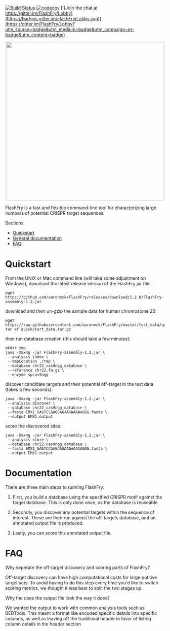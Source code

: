 [![Build Status](https://travis-ci.org/aaronmck/FlashFry.svg?branch=master)](https://travis-ci.org/aaronmck/FlashFry)
[![codecov](https://codecov.io/gh/aaronmck/DeepFry/branch/master/graph/badge.svg)](https://codecov.io/gh/aaronmck/FlashFry)
[![Join the chat at https://gitter.im/FlashFry/Lobby](https://badges.gitter.im/FlashFry/Lobby.svg)](https://gitter.im/FlashFry/Lobby?utm_source=badge&utm_medium=badge&utm_campaign=pr-badge&utm_content=badge)


<p align="center">
<img src="https://raw.githubusercontent.com/aaronmck/FlashFry/master/images/fries.png" width="500">
</p>

FlashFry is a fast and flexible command-line tool for characterizing large numbers of potential CRISPR target sequences. 

Sections:
- [Quickstart](#quickstart)
- [General documentation](#Documentation)
- [FAQ](#FAQ)


# Quickstart

From the UNIX or Mac command line (will take some adjustment on Windows), download the latest release version of the FlashFry jar file:

```shell
wget https://github.com/aaronmck/FlashFry/releases/download/1.2.0/FlashFry-assembly-1.2.jar
```
download and then un-gzip the sample data for human chromosome 22:

```shell
wget https://raw.githubusercontent.com/aaronmck/FlashFry/master/test_data/quickstart_data.tar.gz
tar xf quickstart_data.tar.gz
```

then run database creation (this should take a few minutes):

```shell
mkdir tmp
java -Xmx4g -jar FlashFry-assembly-1.2.jar \
 --analysis index \
 --tmpLocation ./tmp \
 --database chr22_cas9ngg_database \
 --reference chr22.fa.gz \
 --enzyme spcas9ngg
```

discover candidate targets and their potential off-target in the test data (takes a few seconds):

```shell
java -Xmx4g -jar FlashFry-assembly-1.2.jar \
 --analysis discover \
 --database chr22_cas9ngg_database \
 --fasta EMX1_GAGTCCGAGCAGAAGAAGAAGGG.fasta \
 --output EMX1.output
```

score the discovered sites:

```shell
java -Xmx4g -jar FlashFry-assembly-1.2.jar \
 --analysis score \
 --database chr22_cas9ngg_database \
 --fasta EMX1_GAGTCCGAGCAGAAGAAGAAGGG.fasta \
 --output EMX1.output
```

# Documentation

There are three main steps to running FlashFry.

1) First, you build a database using the specified CRISPR motif against the target database. This is only done once, as the database is reuseable.

2) Secondly, you discover any potential targets within the sequence of interest. These are then run against the off-targets database, and an annotated output file is produced.

3) Lastly, you can score this annotated output file.


# FAQ

Why seperate the off-target discovery and scoring parts of FlashFry?

Off-target discovery can have high computational costs for large putitive target sets. To avoid having to do this step every time you'd like to switch scoring metrics, we thought it was best to split the two stages up.

Why the does the output file look the way it does?

We wanted the output to work with common analysis tools such as BEDTools. This meant a format like encoded specific details into specific columns, as well as leaving off the traditional header in favor of listing column details in the header section

